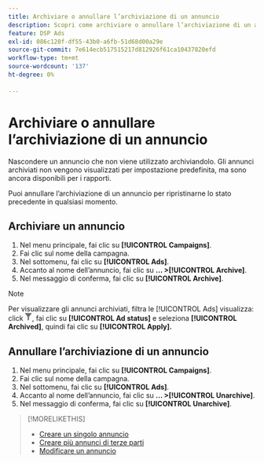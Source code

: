 ```yaml
---
title: Archiviare o annullare l’archiviazione di un annuncio
description: Scopri come archiviare o annullare l’archiviazione di un annuncio.
feature: DSP Ads
exl-id: 086c120f-df55-43b0-a6fb-51d68d00a29e
source-git-commit: 7e614ecb517515217d812926f61ca10437820efd
workflow-type: tm+mt
source-wordcount: '137'
ht-degree: 0%

---
```


# Archiviare o annullare l’archiviazione di un annuncio

Nascondere un annuncio che non viene utilizzato archiviandolo. Gli annunci archiviati non vengono visualizzati per impostazione predefinita, ma sono ancora disponibili per i rapporti.

Puoi annullare l’archiviazione di un annuncio per ripristinarne lo stato precedente in qualsiasi momento.

## Archiviare un annuncio

1. Nel menu principale, fai clic su **[!UICONTROL Campaigns]**.
1. Fai clic sul nome della campagna.
1. Nel sottomenu, fai clic su **[!UICONTROL Ads]**.
1. Accanto al nome dell’annuncio, fai clic su  **... >[!UICONTROL Archive]**.
1. Nel messaggio di conferma, fai clic su **[!UICONTROL Archive]**.

>[!NOTE]
>
>Per visualizzare gli annunci archiviati, filtra le [!UICONTROL Ads] visualizza: click ![[!UICONTROL Filter] pulsante](/help/dsp/assets/filter.png), fai clic su **[!UICONTROL Ad status]** e seleziona **[!UICONTROL Archived]**, quindi fai clic su **[!UICONTROL Apply].**

## Annullare l’archiviazione di un annuncio

1. Nel menu principale, fai clic su **[!UICONTROL Campaigns]**.
1. Fai clic sul nome della campagna.
1. Nel sottomenu, fai clic su **[!UICONTROL Ads]**.
1. Accanto al nome dell’annuncio, fai clic su  **... >[!UICONTROL Unarchive]**.
1. Nel messaggio di conferma, fai clic su **[!UICONTROL Unarchive]**.

>[!MORELIKETHIS]
>
>* [Creare un singolo annuncio](ad-create.md)
>* [Creare più annunci di terze parti](ad-create-multiple.md)
>* [Modificare un annuncio](ad-edit.md)

